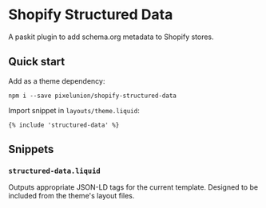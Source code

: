 # Shopify Structured Data

A paskit plugin to add schema.org metadata to Shopify stores.</i></p>

## Quick start

Add as a theme dependency:

    npm i --save pixelunion/shopify-structured-data

Import snippet in `layouts/theme.liquid`:

    {% include 'structured-data' %}

## Snippets

### `structured-data.liquid`

Outputs appropriate JSON-LD tags for the current template. Designed to be included from the theme's layout files.
